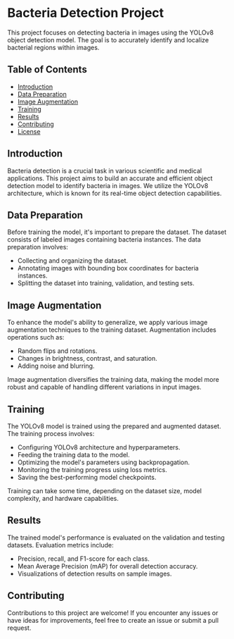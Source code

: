 # Bacteria Detection Project

This project focuses on detecting bacteria in images using the YOLOv8 object detection model. The goal is to accurately identify and localize bacterial regions within images.

## Table of Contents

- [Introduction](#introduction)
- [Data Preparation](#data-preparation)
- [Image Augmentation](#image-augmentation)
- [Training](#training)
- [Results](#results)
- [Contributing](#contributing)
- [License](#license)

## Introduction

Bacteria detection is a crucial task in various scientific and medical applications. This project aims to build an accurate and efficient object detection model to identify bacteria in images. We utilize the YOLOv8 architecture, which is known for its real-time object detection capabilities.

## Data Preparation

Before training the model, it's important to prepare the dataset. The dataset consists of labeled images containing bacteria instances. The data preparation involves:

- Collecting and organizing the dataset.
- Annotating images with bounding box coordinates for bacteria instances.
- Splitting the dataset into training, validation, and testing sets.

## Image Augmentation

To enhance the model's ability to generalize, we apply various image augmentation techniques to the training dataset. Augmentation includes operations such as:

- Random flips and rotations.
- Changes in brightness, contrast, and saturation.
- Adding noise and blurring.

Image augmentation diversifies the training data, making the model more robust and capable of handling different variations in input images.

## Training

The YOLOv8 model is trained using the prepared and augmented dataset. The training process involves:

- Configuring YOLOv8 architecture and hyperparameters.
- Feeding the training data to the model.
- Optimizing the model's parameters using backpropagation.
- Monitoring the training progress using loss metrics.
- Saving the best-performing model checkpoints.

Training can take some time, depending on the dataset size, model complexity, and hardware capabilities.

## Results

The trained model's performance is evaluated on the validation and testing datasets. Evaluation metrics include:

- Precision, recall, and F1-score for each class.
- Mean Average Precision (mAP) for overall detection accuracy.
- Visualizations of detection results on sample images.


## Contributing

Contributions to this project are welcome! If you encounter any issues or have ideas for improvements, feel free to create an issue or submit a pull request.


